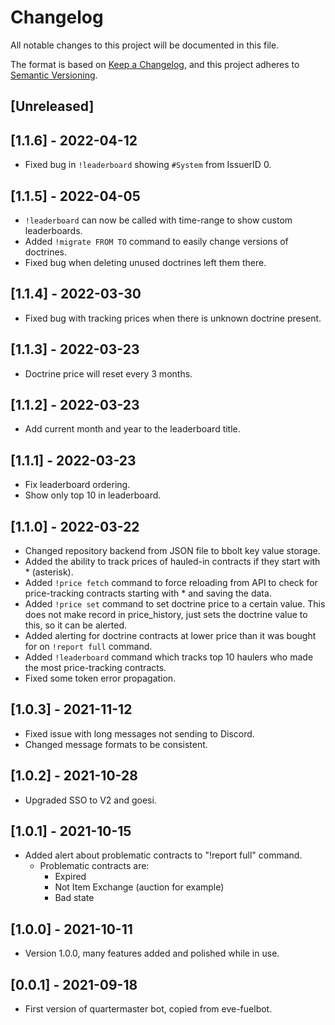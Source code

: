 # Changelog
All notable changes to this project will be documented in this file.

The format is based on [Keep a Changelog](https://keepachangelog.com/en/1.0.0/),
and this project adheres to [Semantic Versioning](https://semver.org/spec/v2.0.0.html).

## [Unreleased]
## [1.1.6] - 2022-04-12
- Fixed bug in `!leaderboard` showing `#System` from IssuerID 0.
## [1.1.5] - 2022-04-05
- `!leaderboard` can now be called with time-range to show custom leaderboards.
- Added `!migrate FROM TO` command to easily change versions of doctrines.
- Fixed bug when deleting unused doctrines left them there.
## [1.1.4] - 2022-03-30
- Fixed bug with tracking prices when there is unknown doctrine present.
## [1.1.3] - 2022-03-23
- Doctrine price will reset every 3 months.
## [1.1.2] - 2022-03-23
- Add current month and year to the leaderboard title.
## [1.1.1] - 2022-03-23
- Fix leaderboard ordering.
- Show only top 10 in leaderboard.
## [1.1.0] - 2022-03-22
- Changed repository backend from JSON file to bbolt key value storage.
- Added the ability to track prices of hauled-in contracts if they start with * (asterisk).
- Added `!price fetch` command to force reloading from API to check 
  for price-tracking contracts starting with * and saving the data.
- Added `!price set` command to set doctrine price to a certain value.
  This does not make record in price_history, just sets the doctrine value
  to this, so it can be alerted.
- Added alerting for doctrine contracts at lower price than it was bought for on
  `!report full` command.
- Added `!leaderboard` command which tracks top 10 haulers who made the most
  price-tracking contracts.
- Fixed some token error propagation.
## [1.0.3] - 2021-11-12
- Fixed issue with long messages not sending to Discord.
- Changed message formats to be consistent.
## [1.0.2] - 2021-10-28
- Upgraded SSO to V2 and goesi.
## [1.0.1] - 2021-10-15
- Added alert about problematic contracts to "!report full" command.
    - Problematic contracts are:
      - Expired
      - Not Item Exchange (auction for example)
      - Bad state
## [1.0.0] - 2021-10-11
- Version 1.0.0, many features added and polished while in use.
## [0.0.1] - 2021-09-18
- First version of quartermaster bot, copied from eve-fuelbot.
